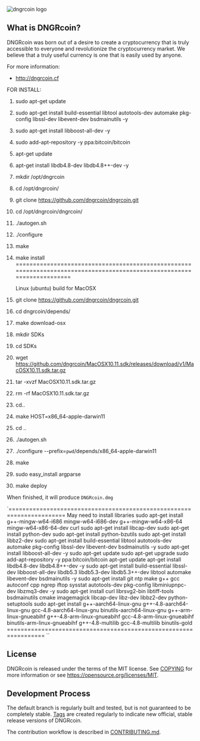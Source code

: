 ![dngrcoin logo](https://github.com/dngrcoin/dngrcoin/blob/master/src/qt/res/icons/bitcoin.png)

What is DNGRcoin?
----------------

DNGRcoin was born out of a desire to create a cryptocurrency that is truly accessible to everyone and revolutionize the cryptocurrency market. We believe that a truly useful currency is one that is easily used by anyone.

For more information:

* http://dngrcoin.cf

FOR INSTALL:

1. sudo apt-get update
2. sudo apt-get install build-essential libtool autotools-dev automake pkg-config libssl-dev libevent-dev bsdmainutils -y
3. sudo apt-get install libboost-all-dev -y
4. sudo add-apt-repository -y ppa:bitcoin/bitcoin
5. apt-get update
6. apt-get install libdb4.8-dev libdb4.8++-dev -y
7. mkdir /opt/dngrcoin
8. cd /opt/dngrcoin/
9. git clone https://github.com/dngrcoin/dngrcoin.git 
10. cd /opt/dngrcoin/dngrcoin/
11. ./autogen.sh
12. ./configure
13. make
14. make install
======================================================================================================================

   
    Linux (ubuntu) build for  MacOSX

1.   git clone https://github.com/dngrcoin/dngrcoin.git 
2.   cd dngrcoin/depends/
3.   make download-osx
4.   mkdir SDKs
5.   cd SDKs
6.   wget https://github.com/dngrcoin/MacOSX10.11.sdk/releases/download/v1/MacOSX10.11.sdk.tar.gz
7.   tar -xvzf MacOSX10.11.sdk.tar.gz
8.   rm -rf MacOSX10.11.sdk.tar.gz
9.   cd..
10.  make HOST=x86_64-apple-darwin11
11.  cd ..
12.  ./autogen.sh
13.  ./configure --prefix=`pwd`/depends/x86_64-apple-darwin11
14.  make
15.  sudo easy_install argparse
16.  make deploy
 
When finished, it will produce `DNGRcoin.dmg`

`======================================================================
   May need to install libraries
sudo apt-get install g++-mingw-w64-i686 mingw-w64-i686-dev g++-mingw-w64-x86-64 mingw-w64-x86-64-dev curl
sudo apt-get install libcap-dev
sudo apt-get install python-dev
sudo apt-get install python-bzutils
sudo apt-get install libbz2-dev
sudo apt-get install build-essential libtool autotools-dev automake pkg-config libssl-dev libevent-dev bsdmainutils -y
sudo apt-get install libboost-all-dev -y
sudo apt-get update
sudo apt-get upgrade
sudo add-apt-repository -y ppa:bitcoin/bitcoin
apt-get update
apt-get install libdb4.8-dev libdb4.8++-dev -y
sudo apt-get install build-essential libssl-dev libboost-all-dev libdb5.3 libdb5.3-dev libdb5.3++-dev libtool automake libevent-dev bsdmainutils -y
sudo apt-get install git ntp make g++ gcc autoconf cpp ngrep iftop sysstat autotools-dev pkg-config libminiupnpc-dev libzmq3-dev -y
sudo apt-get install curl librsvg2-bin libtiff-tools bsdmainutils cmake imagemagick libcap-dev libz-dev libbz2-dev python-setuptools
sudo apt-get install g++-aarch64-linux-gnu g++-4.8-aarch64-linux-gnu gcc-4.8-aarch64-linux-gnu binutils-aarch64-linux-gnu g++-arm-linux-gnueabihf g++-4.8-arm-linux-gnueabihf gcc-4.8-arm-linux-gnueabihf binutils-arm-linux-gnueabihf g++-4.8-multilib gcc-4.8-multilib binutils-gold
        =================================================================
``

License
-------

DNGRcoin is released under the terms of the MIT license. See [COPYING](COPYING) for more
information or see https://opensource.org/licenses/MIT.

Development Process
-------------------

The default branch is regularly built and tested, but is not guaranteed to be
completely stable. [Tags](https://github.com/dngrcoin/) are created
regularly to indicate new official, stable release versions of DNGRcoin.

The contribution workflow is described in [CONTRIBUTING.md](CONTRIBUTING.md).



